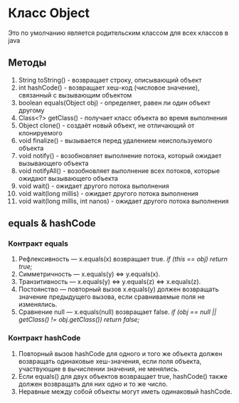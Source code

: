 # Класс Object
Это по умолчанию является родительским классом для всех классов в java
## Методы
1. String toString() - возвращает строку, описывающий объект
2. int hashCode() - возвращает хеш-код (числовое значение), связанный с вызывающим объектом
3. boolean equals(Object obj) - определяет, равен ли один объект другому
4. Class<?> getClass() - получает класс объекта во время выполнения
5. Object clone() - создаёт новый объект, не отличающий от клонируемого
6. void finalize() - вызывается перед удалением неиспользуемого объекта
7. void notify() - возобновляет выполнение потока, который ожидает вызывающего объекта
8. void notifyAll() - возобновляет выполнение всех потоков, которые ожидают вызывающего объекта
9. void wait() - ожидает другого потока выполнения
10. void wait(long millis) - ожидает другого потока выполнения
11. void wait(long millis, int nanos) - ожидает другого потока выполнения
## equals & hashCode
### Контракт equals
1. Рефлексивность — x.equals(x) возвращает true. *if (this == obj) return true;*
2. Симметричность — x.equals(y) <=> y.equals(x).
3. Транзитивность — x.equals(y) <=> y.equals(z) <=> x.equals(z).
4. Постоянство — повторный вызов x.equals(y) должен возвращать значение предыдущего вызова, если сравниваемые поля не изменялись.
5. Сравнение null — x.equals(null) возвращает false. *if (obj == null || getClass() != obj.getClass()) return false;*

### Контракт hashCode
1. Повторный вызов hashCode для одного и того же объекта должен возвращать одинаковые хеш-значения, если поля объекта, участвующие в вычислении значения, не менялись.
2. Если equals() для двух объектов возвращает true, hashCode() также должен возвращать для них одно и то же число.
3. Неравные между собой объекты могут иметь одинаковый hashCode.
